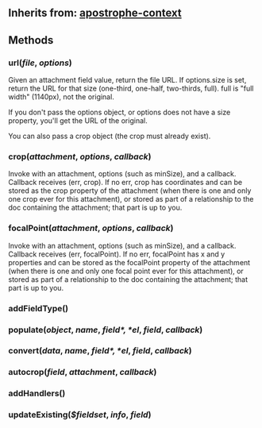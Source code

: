 ## Inherits from: [apostrophe-context](../apostrophe-utils/browser-apostrophe-context.md)

## Methods
### url(*file*, *options*)
Given an attachment field value,
return the file URL. If options.size is set, return the URL for
that size (one-third, one-half, two-thirds, full). full is
"full width" (1140px), not the original.

If you don't pass the options object, or options does not
have a size property, you'll get the URL of the original.

You can also pass a crop object (the crop must already exist).
### crop(*attachment*, *options*, *callback*)
Invoke with an attachment, options (such as minSize), and a callback.
Callback receives (err, crop). If no err, crop has coordinates and
can be stored as the crop property of the attachment (when there is
one and only one crop ever for this attachment), or stored as part
of a relationship to the doc containing the attachment; that part
is up to you.
### focalPoint(*attachment*, *options*, *callback*)
Invoke with an attachment, options (such as minSize), and a callback.
Callback receives (err, focalPoint). If no err, focalPoint has x and y
properties and can be stored as the focalPoint property of the attachment
(when there is one and only one focal point ever for this attachment), or
stored as part of a relationship to the doc containing the attachment; that part
is up to you.
### addFieldType()

### populate(*object*, *name*, *$field*, *$el*, *field*, *callback*)

### convert(*data*, *name*, *$field*, *$el*, *field*, *callback*)

### autocrop(*field*, *attachment*, *callback*)

### addHandlers()

### updateExisting(*$fieldset*, *info*, *field*)

